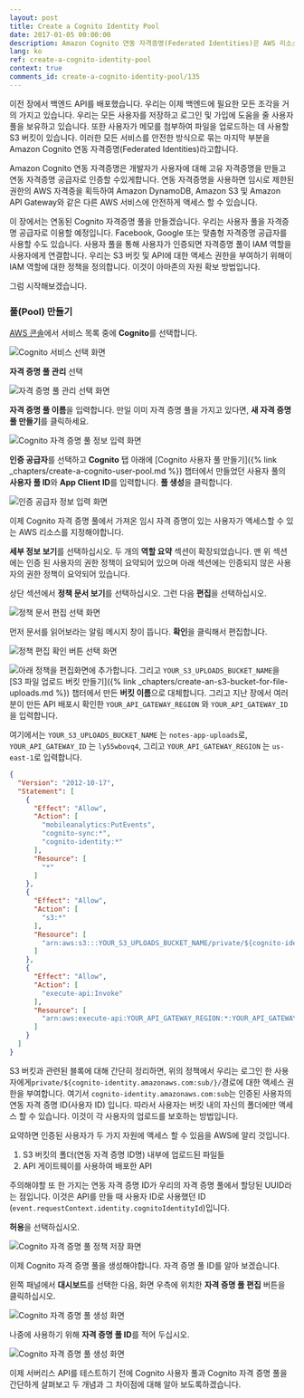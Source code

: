 ```yaml
---
layout: post
title: Create a Cognito Identity Pool
date: 2017-01-05 00:00:00
description: Amazon Cognito 연동 자격증명(Federated Identities)은 AWS 리소스를 보호하는 데 도움이됩니다. Cognito 사용자 풀은 서버리스 백엔드의 ID 제공 프로바이더로 사용할 수 있습니다. 사용자가 S3 버킷에 파일을 업로드하고 API 게이트웨이에 연결할 수 있게하려면 ID 풀을 만들어야합니다. IAM 정책에 S3 버킷의 이름을 지정하고 파일에 cognito-identity.amazonaws.com:sub 접두어를 붙입니다. 또한 API 게이트웨이 엔드포인트를 리소스로 추가할 것입니다.
lang: ko
ref: create-a-cognito-identity-pool
context: true
comments_id: create-a-cognito-identity-pool/135
---
```


이전 장에서 백엔드 API를 배포했습니다. 우리는 이제 백엔드에 필요한 모든 조각을 거의 가지고 있습니다. 우리는 모든 사용자를 저장하고 로그인 및 가입에 도움을 줄 사용자 풀을 보유하고 있습니다. 또한 사용자가 메모를 첨부하여 파일을 업로드하는 데 사용할 S3 버킷이 있습니다. 이러한 모든 서비스를 안전한 방식으로 묶는 마지막 부분을 Amazon Cognito 연동 자격증명(Federated Identities)라고합니다.

Amazon Cognito 연동 자격증명은 개발자가 사용자에 대해 고유 자격증명을 만들고 연동 자격증명 공급자로 인증할 수있게합니다. 연동 자격증명을 사용하면 임시로 제한된 권한의 AWS 자격증을 획득하여 Amazon DynamoDB, Amazon S3 및 Amazon API Gateway와 같은 다른 AWS 서비스에 안전하게 액세스 할 수 있습니다.

이 장에서는 연동된 Cognito 자격증명 풀을 만들겠습니다. 우리는 사용자 풀을 자격증명 공급자로 이용할 예정입니다. Facebook, Google 또는 맞춤형 자격증명 공급자를 사용할 수도 있습니다. 사용자 풀을 통해 사용자가 인증되면 자격증명 풀이 IAM 역할을 사용자에게 연결합니다. 우리는 S3 버킷 및 API에 대한 액세스 권한을 부여하기 위해이 IAM 역할에 대한 정책을 정의합니다. 이것이 아마존의 자원 확보 방법입니다.

그럼 시작해보겠습니다.

###  풀(Pool) 만들기

[AWS 콘솔](https://console.aws.amazon.com)에서 서비스 목록 중에 **Cognito**를 선택합니다. 

![Cognito 서비스 선택 화면](/assets/cognito-identity-pool/select-cognito-service.png)

**자격 증명 풀 관리** 선택

![자격 증명 풀 관리 선택 화면](/assets/cognito-identity-pool/select-manage-federated-identities.png)

**자격 증명 풀 이름**을 입력합니다. 만일 이미 자격 증명 풀을 가지고 있다면, **새 자격 증명 풀 만들기**를 클릭하세요.

![Cognito 자격 증명 풀 정보 입력 화면](/assets/cognito-identity-pool/fill-identity-pool-info.png)

**인증 공급자**를 선택하고 **Cognito** 탭 아래에 [Cognito 사용자 풀 만들기]({% link _chapters/create-a-cognito-user-pool.md %}) 챕터에서 만들었던 사용자 풀의 **사용자 풀 ID**와 **App Client ID**를 입력합니다. **풀 생성**을 클릭합니다.

![인증 공급자 정보 입력 화면](/assets/cognito-identity-pool/fill-authentication-provider-info.png)

이제 Cognito 자격 증명 풀에서 가져온 임시 자격 증명이 있는 사용자가 액세스할 수 있는 AWS 리소스를 지정해야합니다.

**세부 정보 보기**를 선택하십시오. 두 개의 **역할 요약** 섹션이 확장되었습니다. 맨 위 섹션에는 인증 된 사용자의 권한 정책이 요약되어 있으며 아래 섹션에는 인증되지 않은 사용자의 권한 정책이 요약되어 있습니다.

상단 섹션에서 **정책 문서 보기**를 선택하십시오. 그런 다음 **편집**을 선택하십시오.

![정책 문서 편집 선택 화면](/assets/cognito-identity-pool/select-edit-policy-document.png)

먼저 문서를 읽어보라는 알림 메시지 창이 뜹니다. **확인**을 클릭해서 편집합니다.

![정책 편집 확인 버튼 선택 화면](/assets/cognito-identity-pool/select-confirm-edit-policy.png)

<img class="code-marker" src="/assets/s.png" />아래 정책을 편집화면에 추가합니다. 그리고 `YOUR_S3_UPLOADS_BUCKET_NAME`을 [S3 파일 업로드 버킷 만들기]({% link _chapters/create-an-s3-bucket-for-file-uploads.md %}) 챕터에서 만든 **버킷 이름**으로 대체합니다. 그리고 지난 장에서 여러분이 만든 API 배포시 확인한 `YOUR_API_GATEWAY_REGION` 와 `YOUR_API_GATEWAY_ID`을 입력합니다. 

여기에서는 `YOUR_S3_UPLOADS_BUCKET_NAME` 는 `notes-app-uploads`로, `YOUR_API_GATEWAY_ID` 는 `ly55wbovq4`, 그리고 `YOUR_API_GATEWAY_REGION` 는 `us-east-1`로 입력합니다.

``` json
{
  "Version": "2012-10-17",
  "Statement": [
    {
      "Effect": "Allow",
      "Action": [
        "mobileanalytics:PutEvents",
        "cognito-sync:*",
        "cognito-identity:*"
      ],
      "Resource": [
        "*"
      ]
    },
    {
      "Effect": "Allow",
      "Action": [
        "s3:*"
      ],
      "Resource": [
        "arn:aws:s3:::YOUR_S3_UPLOADS_BUCKET_NAME/private/${cognito-identity.amazonaws.com:sub}/*"
      ]
    },
    {
      "Effect": "Allow",
      "Action": [
        "execute-api:Invoke"
      ],
      "Resource": [
        "arn:aws:execute-api:YOUR_API_GATEWAY_REGION:*:YOUR_API_GATEWAY_ID/*/*/*"
      ]
    }
  ]
}
```

S3 버킷과 관련된 블록에 대해 간단히 정리하면, 위의 정책에서 우리는 로그인 한 사용자에게`private/${cognito-identity.amazonaws.com:sub/}/`경로에 대한 액세스 권한을 부여합니다. 여기서 `cognito-identity.amazonaws.com:sub`는 인증된 사용자의 연동 자격 증명 ID(사용자 ID) 입니다. 따라서 사용자는 버킷 내의 자신의 폴더에만 액세스 할 수 있습니다. 이것이 각 사용자의 업로드를 보호하는 방법입니다.

요약하면 인증된 사용자가 두 가지 자원에 액세스 할 수 있음을 AWS에 알리 것입니다.

1. S3 버킷의 폴더(연동 자격 증명 ID명) 내부에 업로드된 파일들
2. API 게이트웨이를 사용하여 배포한 API

주의해야할 또 한 가지는 연동 자격 증명 ID가 우리의 자격 증명 풀에서 할당된 UUID라는 점입니다. 이것은 API를 만들 때 사용자 ID로 사용했던 ID (`event.requestContext.identity.cognitoIdentityId`)입니다.

**허용**을 선택하십시오.

![Cognito 자격 증명 풀 정책 저장 화면](/assets/cognito-identity-pool/submit-identity-pool-policy.png)

이제 Cognito 자격 증명 풀을 생성해야합니다. 자격 증명 풀 ID를 알아 보겠습니다.

왼쪽 패널에서 **대시보드**를 선택한 다음, 화면 우측에 위치한 **자격 증명 풀 편집** 버튼을 클릭하십시오.

![Cognito 자격 증명 풀 생성 화면](/assets/cognito-identity-pool/identity-pool-created.png)

나중에 사용하기 위해 **자격 증명 풀 ID**를 적어 두십시오.

![Cognito 자격 증명 풀 생성 화면](/assets/cognito-identity-pool/identity-pool-id.png)

이제 서버리스 API를 테스트하기 전에 Cognito 사용자 풀과 Cognito 자격 증명 풀을 간단하게 살펴보고 두 개념과 그 차이점에 대해 알아 보도록하겠습니다.
